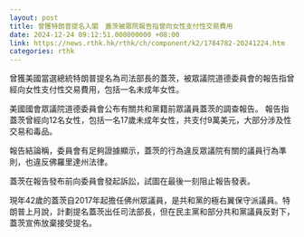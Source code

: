 ```yaml
---
layout: post
title: 曾獲特朗普提名入閣　蓋茨被眾院報告指曾向女性支付性交易費用
date: 2024-12-24 09:12:51.000000000 +08:00
link: https://news.rthk.hk/rthk/ch/component/k2/1784782-20241224.htm
categories: rthk
---
```


曾獲美國當選總統特朗普提名為司法部長的蓋茨，被眾議院道德委員會的報告指曾經向女性支付性交易費用，包括一名未成年女性。

美國國會眾議院道德委員會公布有關共和黨籍前眾議員蓋茨的調查報告。 報告指蓋茨曾經向12名女性，包括一名17歲未成年女性，共支付9萬美元，大部分涉及性交易和毒品。

報告結論稱，委員會有足夠證據顯示，蓋茨的行為違反眾議院有關的議員行為準則，也違反佛羅里達州法律。
 
蓋茨在報告發布前向委員會發起訴訟，試圖在最後一刻阻止報告發表。

現年42歲的蓋茨自2017年起擔任佛州眾議員，是共和黨的極右翼保守派議員。特朗普上月說，計劃提名蓋茨出任司法部長，但在民主黨和部分共和黨議員反對下，蓋茨宣佈放棄接受提名。
